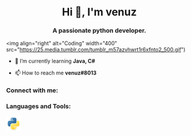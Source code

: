 <h1 align="center">Hi 👋, I'm venuz</h1>
<h3 align="center">A passionate python developer.</h3>

<img align="right" alt="Coding" width="400" src="https://25.media.tumblr.com/tumblr_m57azvhwrt1r6xfnto2_500.gif")

- 🌱 I’m currently learning **Java, C#**

- 📫 How to reach me **venuz#8013**

<h3 align="left">Connect with me:</h3>
<p align="left">
</p>

<h3 align="left">Languages and Tools:</h3>
<p align="left"> <a href="https://www.python.org" target="_blank" rel="noreferrer"> <img src="https://raw.githubusercontent.com/devicons/devicon/master/icons/python/python-original.svg" alt="python" width="40" height="40"/> </a> </p>
